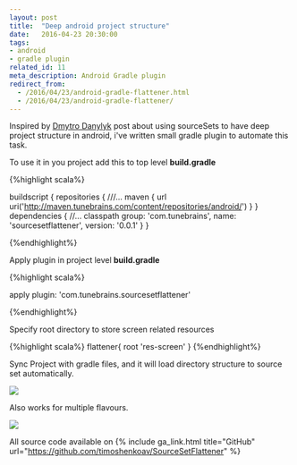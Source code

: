 ```yaml
---
layout: post
title:  "Deep android project structure"
date:   2016-04-23 20:30:00
tags: 
- android 
- gradle plugin
related_id: 11
meta_description: Android Gradle plugin
redirect_from:
  - /2016/04/23/android-gradle-flattener.html
  - /2016/04/23/android-gradle-flattener/
---
```


Inspired by <a href="https://medium.com/google-developer-experts/android-project-structure-alternative-way-29ce766682f0" class="ga-link" data-link-type="outbound" target='_blank'>Dmytro Danylyk</a> post about using sourceSets to have deep project structure in android, i've written small gradle plugin to automate this task.

To use it in you project add this to top level **build.gradle**

{%highlight scala%}

buildscript {
    repositories {
        ///...
        maven {
            url uri('http://maven.tunebrains.com/content/repositories/android/')
        }
    }
    dependencies {
        //...
        classpath group: 'com.tunebrains', name: 'sourcesetflattener',
                version: '0.0.1'
    }
}

{%endhighlight%}

Apply plugin in project level **build.gradle**

{%highlight scala%}

apply plugin: 'com.tunebrains.sourcesetflattener'

{%endhighlight%}

Specify root directory to store screen related resources

{%highlight scala%}
flattener{
    root 'res-screen'
}
{%endhighlight%}

Sync Project with gradle files, and it will load directory structure to source set automatically.

<img src="{{ site.url }}/assets/gradle_flattener/1461524521625.jpg"/>

Also works for multiple flavours.

<img src="{{ site.url }}/assets/gradle_flattener/1461524624236.jpg"/>

All source code available on {% include ga_link.html title="GitHub" url="https://github.com/timoshenkoav/SourceSetFlattener" %}

